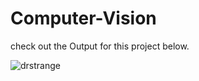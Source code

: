 # Computer-Vision

check out the Output for this project below.

![drstrange](https://github.com/user-attachments/assets/668fe909-db66-46f1-b1e3-4cf7ddda857c)
